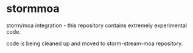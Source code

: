 stormmoa
========

storm/moa integration - this repository contains extremely experimental code. 

code is being cleaned up and moved to storm-stream-moa repository.
